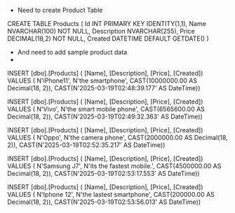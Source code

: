 - Need to create Product Table

CREATE TABLE Products (
Id INT PRIMARY KEY IDENTITY(1,1),
Name NVARCHAR(100) NOT NULL,
Description NVARCHAR(255),
Price DECIMAL(18,2) NOT NULL,
Created DATETIME DEFAULT GETDATE()
)

- And need to add sample product data
- 
INSERT [dbo].[Products] ( [Name], [Description], [Price], [Created]) VALUES ( N'iPhone11', N'the smartphone', CAST(10000000.00 AS Decimal(18, 2)), CAST(N'2025-03-19T02:48:39.177' AS DateTime))

INSERT [dbo].[Products] ( [Name], [Description], [Price], [Created]) VALUES ( N'Vivo', N'the smart mobile phone', CAST(6565600.00 AS Decimal(18, 2)), CAST(N'2025-03-19T02:49:32.363' AS DateTime))

INSERT [dbo].[Products] ( [Name], [Description], [Price], [Created]) VALUES ( N'Oppo', N'the camera phone', CAST(2000000.00 AS Decimal(18, 2)), CAST(N'2025-03-19T02:52:35.217' AS DateTime))

INSERT [dbo].[Products] ( [Name], [Description], [Price], [Created]) VALUES ( N'Samsung J7', N'its the fastest mobile.', CAST(4500000.00 AS Decimal(18, 2)), CAST(N'2025-03-19T02:53:17.553' AS DateTime))

INSERT [dbo].[Products] ( [Name], [Description], [Price], [Created]) VALUES ( N'Iphone 12', N'the lastest smartphone', CAST(200000.00 AS Decimal(18, 2)), CAST(N'2025-03-19T02:53:56.013' AS DateTime))





